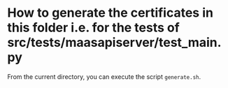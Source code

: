 # How to generate the certificates in this folder i.e. for the tests of src/tests/maasapiserver/test_main.py

From the current directory, you can execute the script `generate.sh`. 
